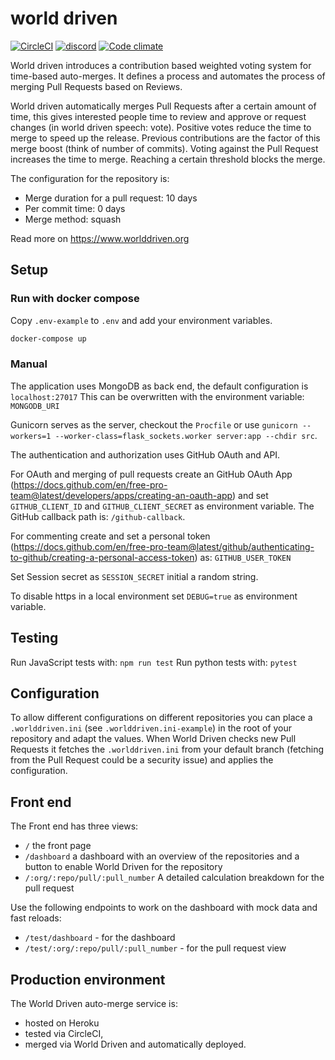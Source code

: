 # world driven

[![CircleCI](https://circleci.com/gh/TooAngel/worlddriven.svg?style=svg)](https://circleci.com/gh/TooAngel/worlddriven)
[![discord](/static/images/Discord-Logo-small.png)](https://discord.gg/RrGFHKb)
[![Code climate](https://api.codeclimate.com/v1/badges/ec4136b6d2eeff72f192/maintainability)](https://codeclimate.com/github/TooAngel/worlddriven/maintainability)

World driven introduces a contribution based weighted voting system
for time-based auto-merges. It defines a process and automates the process of
merging Pull Requests based on Reviews.

World driven automatically merges Pull Requests after a certain amount of time,
this gives interested people time to review and approve or request changes (in
world driven speech: vote).
Positive votes reduce the time to merge to speed up the release. Previous
contributions are the factor of this merge boost (think of number of commits).
Voting against the Pull Request increases the time to merge. Reaching a certain
threshold blocks the merge.

The configuration for the repository is:

- Merge duration for a pull request: 10 days
- Per commit time: 0 days
- Merge method: squash

Read more on https://www.worlddriven.org

## Setup

### Run with docker compose
Copy `.env-example` to `.env` and add your environment variables.
```sh
docker-compose up
```

### Manual

The application uses MongoDB as back end, the default configuration is `localhost:27017`
This can be overwritten with the environment variable: `MONGODB_URI`

Gunicorn serves as the server, checkout the `Procfile` or use
`gunicorn --workers=1 --worker-class=flask_sockets.worker server:app --chdir src`.

The authentication and authorization uses GitHub OAuth and API.

For OAuth and merging of pull requests create an GitHub OAuth App
(https://docs.github.com/en/free-pro-team@latest/developers/apps/creating-an-oauth-app)
and set `GITHUB_CLIENT_ID` and `GITHUB_CLIENT_SECRET` as environment variable.
The GitHub callback path is: `/github-callback`.

For commenting create and set a personal token
(https://docs.github.com/en/free-pro-team@latest/github/authenticating-to-github/creating-a-personal-access-token)
as: `GITHUB_USER_TOKEN`

Set Session secret as `SESSION_SECRET` initial a random string.

To disable https in a local environment set `DEBUG=true` as environment variable.

## Testing

Run JavaScript tests with: `npm run test`
Run python tests with: `pytest`

## Configuration

To allow different configurations on different repositories you can place a
`.worlddriven.ini` (see `.worlddriven.ini-example`) in the root of your
repository and adapt the values.
When World Driven checks new Pull Requests it fetches the `.worlddriven.ini` from
your default branch (fetching from the Pull Request could be a security issue)
and applies the configuration.

## Front end

The Front end has three views:

- `/` the front page
- `/dashboard` a dashboard with an overview of the repositories and a button to
enable World Driven for the repository
- `/:org/:repo/pull/:pull_number` A detailed calculation breakdown for the pull
request

Use the following endpoints to work on the dashboard with mock data and fast
reloads:

- `/test/dashboard` - for the dashboard
- `/test/:org/:repo/pull/:pull_number` - for the pull request view

## Production environment

The World Driven auto-merge service is:

- hosted on Heroku
- tested via CircleCI,
- merged via World Driven and automatically deployed.
